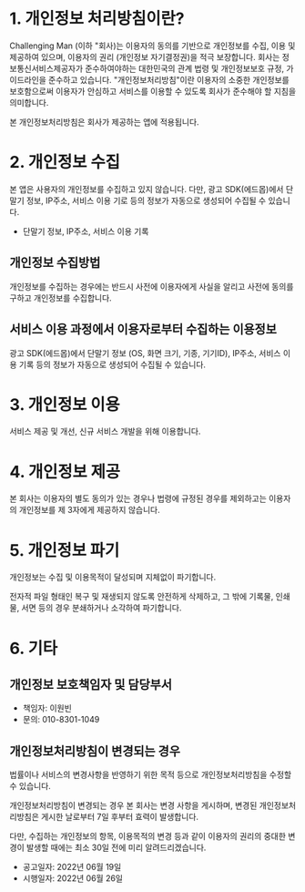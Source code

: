 # 1. 개인정보 처리방침이란?

Challenging Man (이하 "회사)는 이용자의 동의를 기반으로 개인정보를 수집, 이용 및 제공하여 있으며, 이용자의 권리 (개인정보 자기결정권)을 적극 보장합니다.
회사는 정보통신서비스제공자가 준수하여야하는 대한민국의 관계 법령 및 개인정보보호 규정, 가이드라인을 준수하고 있습니다.
"개인정보처리방침"이란 이용자의 소중한 개인정보를 보호함으로써 이용자가 안심하고 서비스를 이용할 수 있도록 회사가 준수해야 할 지침을 의미합니다.

본 개인정보처리방침은 회사가 제공하는 앱에 적용됩니다.

# 2. 개인정보 수집

본 앱은 사용자의 개인정보를 수집하고 있지 않습니다. 다만, 광고 SDK(에드몹)에서 단말기 정보, IP주소, 서비스 이용 기로 등의 정보가 자동으로 생성되어 수집될 수 있습니다.
- 단말기 정보, IP주소, 서비스 이용 기록

## 개인정보 수집방법

개인정보를 수집하는 경우에는 반드시 사전에 이용자에게 사실을 알리고 사전에 동의를 구하고 개인정보를 수집합니다.

## 서비스 이용 과정에서 이용자로부터 수집하는 이용정보

광고 SDK(에드몹)에서 단말기 정보 (OS, 화면 크기, 기종, 기기ID), IP주소, 서비스 이용 기록 등의 정보가 자동으로 생성되어 수집될 수 있습니다.

# 3. 개인정보 이용

서비스 제공 및 개선, 신규 서비스 개발을 위해 이용합니다.

# 4. 개인정보 제공

본 회사는 이용자의 별도 동의가 있는 경우나 법령에 규정된 경우를 제외하고는 이용자의 개인정보를 제 3자에게 제공하지 않습니다.

# 5. 개인정보 파기

개인정보는 수집 및 이용목적이 달성되며 지체없이 파기합니다.

전자적 파일 형태인 복구 및 재생되지 않도록 안전하게 삭제하고, 그 밖에 기록물, 인쇄물, 서면 등의 경우 분쇄하거나 소각하여 파기합니다.

# 6. 기타

## 개인정보 보호책임자 및 담당부서
* 책임자: 이원빈
* 문의: 010-8301-1049

## 개인정보처리방침이 변경되는 경우

법률이나 서비스의 변경사항을 반영하기 위한 목적 등으로 개인정보처리방침을 수정할 수 있습니다.

개인정보처리방침이 변경되는 경우 본 회사는 변경 사항을 게시하며, 변경된 개인정보처리방침은 게시한 날로부터 7일 후부터 효력이 발생합니다.

다만, 수집하는 개인정보의 항목, 이용목적의 변경 등과 같이 이용자의 권리의 중대한 변경이 발생할 때에는 최소 30일 전에 미리 알려드리겠습니다.

* 공고일자: 2022년 06월 19일
* 시행일자: 2022년 06월 26일

